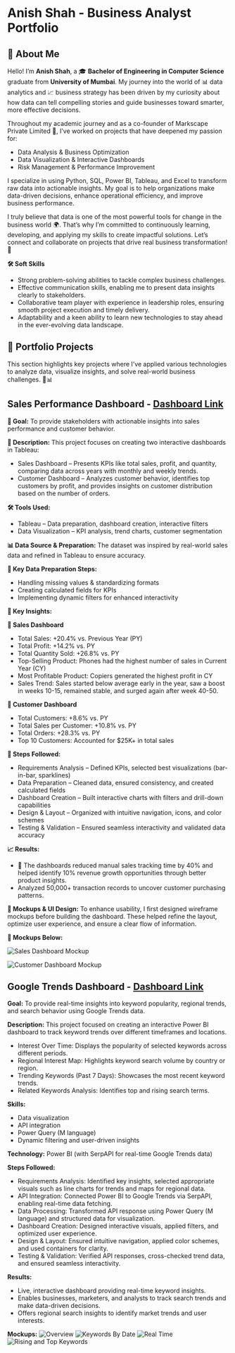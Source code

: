 # Anish Shah - Business Analyst Portfolio
## 👋 About Me
Hello! I’m **Anish Shah**, a 🎓 **Bachelor of Engineering in Computer Science** graduate from **University of Mumbai**. My journey into the world of 📊 data analytics and 📈 business strategy has been driven by my curiosity about how data can tell compelling stories and guide businesses toward smarter, more effective decisions.

Throughout my academic journey and as a co-founder of Markscape Private Limited 🏢, I’ve worked on projects that have deepened my passion for:
- Data Analysis & Business Optimization
- Data Visualization & Interactive Dashboards
- Risk Management & Performance Improvement

I specialize in using Python, SQL, Power BI, Tableau, and Excel to transform raw data into actionable insights. My goal is to help organizations make data-driven decisions, enhance operational efficiency, and improve business performance.

I truly believe that data is one of the most powerful tools for change in the business world 🌍. That’s why I’m committed to continuously learning, developing, and applying my skills to create impactful solutions. Let’s connect and collaborate on projects that drive real business transformation! 🤝

**🛠️ Soft Skills**
- Strong problem-solving abilities to tackle complex business challenges.
- Effective communication skills, enabling me to present data insights clearly to stakeholders.
- Collaborative team player with experience in leadership roles, ensuring smooth project execution and timely delivery.
- Adaptability and a keen ability to learn new technologies to stay ahead in the ever-evolving data landscape.

## 📂 Portfolio Projects
This section highlights key projects where I’ve applied various technologies to analyze data, visualize insights, and solve real-world business challenges. 🚀📊

## Sales Performance Dashboard - [Dashboard Link](https://public.tableau.com/views/SalesandCustomerDashboard_17387665256840/SalesDashboard?:language=en-US&:sid=&:redirect=auth&:display_count=n&:origin=viz_share_link)
 
**🎯 Goal:** 
To provide stakeholders with actionable insights into sales performance and customer behavior.

**📌 Description:** 
This project focuses on creating two interactive dashboards in Tableau:

- Sales Dashboard – Presents KPIs like total sales, profit, and quantity, comparing data across years with monthly and weekly trends.
- Customer Dashboard – Analyzes customer behavior, identifies top customers by profit, and provides insights on customer distribution based on the number of orders.

**🛠 Tools Used:** 
- Tableau – Data preparation, dashboard creation, interactive filters
- Data Visualization – KPI analysis, trend charts, customer segmentation

**📊 Data Source & Preparation:** 
The dataset was inspired by real-world sales data and refined in Tableau to ensure accuracy.

**🔹 Key Data Preparation Steps:**
- Handling missing values & standardizing formats
- Creating calculated fields for KPIs
- Implementing dynamic filters for enhanced interactivity

**🚀 Key Insights:** 

**🔹 Sales Dashboard**
- Total Sales: +20.4% vs. Previous Year (PY)
- Total Profit: +14.2% vs. PY
- Total Quantity Sold: +26.8% vs. PY
- Top-Selling Product: Phones had the highest number of sales in Current Year (CY)
- Most Profitable Product: Copiers generated the highest profit in CY
- Sales Trend: Sales started below average early in the year, saw a boost in weeks 10-15, remained stable, and surged again after week 40-50.

**🔹 Customer Dashboard** 
- Total Customers: +8.6% vs. PY
- Total Sales per Customer: +10.8% vs. PY
- Total Orders: +28.3% vs. PY
- Top 10 Customers: Accounted for $25K+ in total sales

**📌 Steps Followed:** 
- Requirements Analysis – Defined KPIs, selected best visualizations (bar-in-bar, sparklines)
- Data Preparation – Cleaned data, ensured consistency, and created calculated fields
- Dashboard Creation – Built interactive charts with filters and drill-down capabilities
- Design & Layout – Organized with intuitive navigation, icons, and color schemes
- Testing & Validation – Ensured seamless interactivity and validated data accuracy

**📈 Results:**
- 🚀 The dashboards reduced manual sales tracking time by 40% and helped identify 10% revenue growth opportunities through better product insights.
- Analyzed 50,000+ transaction records to uncover customer purchasing patterns.

**🎨 Mockups & UI Design:** 
To enhance usability, I first designed wireframe mockups before building the dashboard. These helped refine the layout, optimize user experience, and ensure a clear flow of information.

**📌 Mockups Below:**

![Sales Dashboard Mockup](https://github.com/AnishShah26/Business-Analyst-Portfolio/blob/8bc21d9e5b0fabe17274841cdacc4d9e39a5ca64/Images/Sales%20Dashboard%20Mockup.png)

![Customer Dashboard Mockup](https://github.com/AnishShah26/Business-Analyst-Portfolio/blob/f80058784d9f8350f2881eb1098d0e37aa4dc688/Images/Customer%20Dashboard%20Mockup.png)

## Google Trends Dashboard - [Dashboard Link](https://github.com/AnishShah26/Business-Analysis-Portfolio/blob/6084fc2e53f514e4b9a534be6f5d781a288b8e33/Google%20Trends%20Dashboard/Dashboard/Google%20Trends%20Dashboard.pbix)

**Goal:**
To provide real-time insights into keyword popularity, regional trends, and search behavior using Google Trends data.

**Description:**
This project focused on creating an interactive Power BI dashboard to track keyword trends over different timeframes and locations.

- Interest Over Time: Displays the popularity of selected keywords across different periods.
- Regional Interest Map: Highlights keyword search volume by country or region.
- Trending Keywords (Past 7 Days): Showcases the most recent keyword trends.
- Related Keywords Analysis: Identifies top and rising search terms.

**Skills:**
- Data visualization
- API integration
- Power Query (M language)
- Dynamic filtering and user-driven insights

**Technology:**
Power BI (with SerpAPI for real-time Google Trends data)

**Steps Followed:**
- Requirements Analysis: Identified key insights, selected appropriate visuals such as line charts for trends and maps for regional data.
- API Integration: Connected Power BI to Google Trends via SerpAPI, enabling real-time data fetching.
- Data Processing: Transformed API response using Power Query (M language) and structured data for visualization.
- Dashboard Creation: Designed interactive visuals, applied filters, and optimized user experience.
- Design & Layout: Ensured intuitive navigation, applied color schemes, and used containers for clarity.
- Testing & Validation: Verified API responses, cross-checked trend data, and ensured seamless interactivity.

**Results:** 
- Live, interactive dashboard providing real-time keyword insights.
- Enables businesses, marketers, and analysts to track search trends and make data-driven decisions.
- Offers regional search insights to identify market trends and user interests.

**Mockups:**
![Overview](https://github.com/AnishShah26/Business-Analysis-Portfolio/blob/ca7ee496600e1dcf49ba86169f9b3649118f1cbf/Google%20Trends%20Dashboard/Images/Mockups/Google%20Trends%20Dashboard(Overview).png)
![Keywords By Date](https://github.com/AnishShah26/Business-Analysis-Portfolio/blob/ca7ee496600e1dcf49ba86169f9b3649118f1cbf/Google%20Trends%20Dashboard/Images/Mockups/Keywords_By_Date.png)
![Real Time](https://github.com/AnishShah26/Business-Analysis-Portfolio/blob/ca7ee496600e1dcf49ba86169f9b3649118f1cbf/Google%20Trends%20Dashboard/Images/Mockups/Real-Time.png)
![Rising and Top Keywords](https://github.com/AnishShah26/Business-Analysis-Portfolio/blob/ca7ee496600e1dcf49ba86169f9b3649118f1cbf/Google%20Trends%20Dashboard/Images/Mockups/Rising%20%26%20Top%20Keywords.png)

